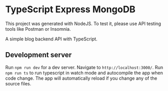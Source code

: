 # TypeScript Express MongoDB

This project was generated with NodeJS. To test it, please use API testing tools like Postman or Insomnia.

A simple blog backend API with TypeScript.

## Development server

Run `npm run dev` for a dev server. Navigate to `http://localhost:3000/`. Run `npm run ts` to run typescript in watch mode and autocompile the app when code change. The app will automatically reload if you change any of the source files.